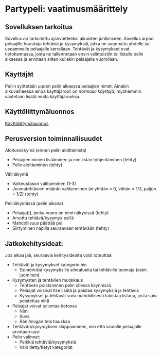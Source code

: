 # Partypeli: vaatimusmäärittely
## Sovelluksen tarkoitus

Sovellus on tarkoitettu ajanvietteeksi aikuisten juhlimiseen. 
Sovellus arpoo pelaajille hauskoja tehtäviä ja kysymyksiä, jotka on suunnattu yhdelle tai useammalle pelaajalle kerrallaan.
Tehtävät ja kysymykset ovat tietokannassa, josta ne tallennetaan ensin välimuistiin tai listalle pelin alkaessa ja arvotaan sitten kullekin pelaajalle vuorollaan.


## Käyttäjät

Peliin syötetään uuden pelin alkaessa pelaajien nimet. 
Ainakin alkuvaiheessa ainoa käyttäjärooli on *normaali käyttäjä*, myöhemmin saatetaan lisätä muita käyttäjärooleja.

## Käyttöliittymäluonnos

[Käyttöliittymäluonnos](https://marvelapp.com/60fgeg3?emb=1&iosapp=false&frameless=false)


## Perusversion toiminnallisuudet

Aloitusnäkymä (ennen pelin aloittamista)

* Pelaajien nimien lisääminen ja nimilistan tyhjentäminen (tehty)
* Pelin aloittaminen (tehty)

Välinäkymä
* Vaikeustason valitseminen (1-3)
* Juomatehtävien määrän valitseminen (ei yhtään = 0, vähän = 1/3, paljon = 1/2) (tehty)

Pelinäkymässä (pelin aikana)

* Pelaaja(t), jonka vuoro on nimi näkyvissä (tehty)
* Arvottu tehtävä/kysymys esillä
* Mahdollisuus päättää peli
* Siirtyminen napilla seuraavaan tehtävään (tehty)


## Jatkokehitysideat:

Jos aikaa jää, seuraavia kehitysideoita voisi toteuttaa:

* Tehtävät ja kysymykset kategorioihin
	* Esimerkiksi kysymyksille aihealueita tai tehtäville teemoja (esim. juominen)
* Kysymysten ja tehtävien muokkaus
	* Tehtävän poistaminen pelin ollessa käynnissä
	* Pelaajat voisivat itse lisätä ja poistaa kysymyksiä ja tehtäviä
	* Kysymykset ja tehtävät voisi mahdollisesti tulostaa listana, josta saisi poistettua niitä
* Pelaajat voivat tallentaa tietonsa
	* Nimi
	* Kuva
	* Ääni/slogan tms hauskaa
* Tehtävän/kysymyksen skippaaminen, niin että samalle pelaajalle arvotaan uusi
* Pelin valinnat:
	* Pelkkiä tehtäviä/kysymyksiä
	* Vain tietty/tietyt kategoriat
